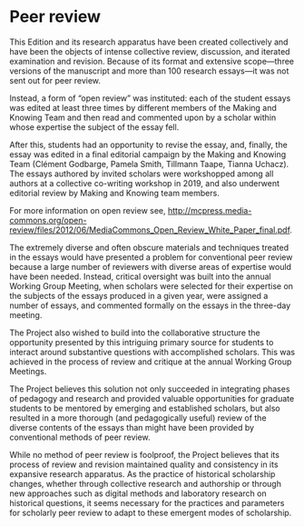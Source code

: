 # Peer review

This Edition and its research apparatus have been created collectively
and have been the objects of intense collective review, discussion, and
iterated examination and revision. Because of its format and extensive
scope—three versions of the manuscript and more than 100 research
essays—it was not sent out for peer review.

Instead, a form of “open review” was instituted: each of the student
essays was edited at least three times by different members of the
Making and Knowing Team and then read and commented upon by a scholar
within whose expertise the subject of the essay fell.

After this, students had an opportunity to revise the essay, and,
finally, the essay was edited in a final editorial campaign by the
Making and Knowing Team (Clément Godbarge, Pamela Smith, Tillmann Taape,
Tianna Uchacz). The essays authored by invited scholars were workshopped
among all authors at a collective co-writing workshop in 2019, and also
underwent editorial review by Making and Knowing team members.

For more information on open review see,
<http://mcpress.media-commons.org/open-review/files/2012/06/MediaCommons_Open_Review_White_Paper_final.pdf>.

The extremely diverse and often obscure materials and techniques treated
in the essays would have presented a problem for conventional peer
review because a large number of reviewers with diverse areas of
expertise would have been needed. Instead, critical oversight was built
into the annual Working Group Meeting, when scholars were selected for
their expertise on the subjects of the essays produced in a given year,
were assigned a number of essays, and commented formally on the essays
in the three-day meeting.

The Project also wished to build into the collaborative structure the
opportunity presented by this intriguing primary source for students to
interact around substantive questions with accomplished scholars. This
was achieved in the process of review and critique at the annual Working
Group Meetings.

The Project believes this solution not only succeeded in integrating
phases of pedagogy and research and provided valuable opportunities for
graduate students to be mentored by emerging and established scholars,
but also resulted in a more thorough (and pedagogically useful) review
of the diverse contents of the essays than might have been provided by
conventional methods of peer review.

While no method of peer review is foolproof, the Project believes that
its process of review and revision maintained quality and consistency in
its expansive research apparatus. As the practice of historical
scholarship changes, whether through collective research and authorship
or through new approaches such as digital methods and laboratory
research on historical questions, it seems necessary for the practices
and parameters for scholarly peer review to adapt to these emergent
modes of scholarship.
